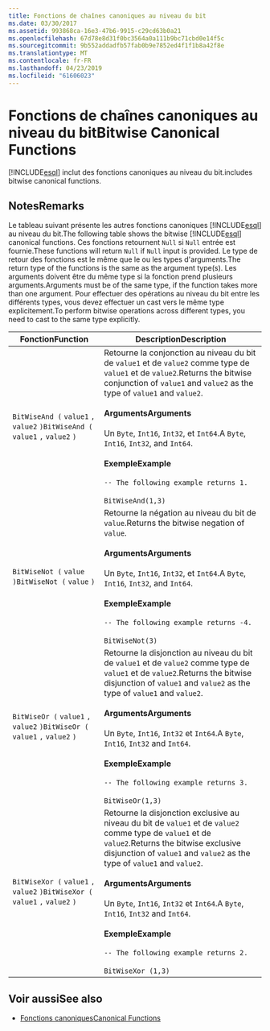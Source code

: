 ```yaml
---
title: Fonctions de chaînes canoniques au niveau du bit
ms.date: 03/30/2017
ms.assetid: 993868ca-16e3-47b6-9915-c29cd63b0a21
ms.openlocfilehash: 67d78e8d31f0bc3564a0a111b9bc71cbd0e14f5c
ms.sourcegitcommit: 9b552addadfb57fab0b9e7852ed4f1f1b8a42f8e
ms.translationtype: MT
ms.contentlocale: fr-FR
ms.lasthandoff: 04/23/2019
ms.locfileid: "61606023"
---
```

# <a name="bitwise-canonical-functions"></a><span data-ttu-id="9530a-102">Fonctions de chaînes canoniques au niveau du bit</span><span class="sxs-lookup"><span data-stu-id="9530a-102">Bitwise Canonical Functions</span></span>
[!INCLUDE[esql](../../../../../../includes/esql-md.md)] <span data-ttu-id="9530a-103">inclut des fonctions canoniques au niveau du bit.</span><span class="sxs-lookup"><span data-stu-id="9530a-103">includes bitwise canonical functions.</span></span>  
  
## <a name="remarks"></a><span data-ttu-id="9530a-104">Notes</span><span class="sxs-lookup"><span data-stu-id="9530a-104">Remarks</span></span>  
 <span data-ttu-id="9530a-105">Le tableau suivant présente les autres fonctions canoniques [!INCLUDE[esql](../../../../../../includes/esql-md.md)] au niveau du bit.</span><span class="sxs-lookup"><span data-stu-id="9530a-105">The following table shows the bitwise [!INCLUDE[esql](../../../../../../includes/esql-md.md)] canonical functions.</span></span> <span data-ttu-id="9530a-106">Ces fonctions retournent `Null` si `Null` entrée est fournie.</span><span class="sxs-lookup"><span data-stu-id="9530a-106">These functions will return `Null` if `Null` input is provided.</span></span> <span data-ttu-id="9530a-107">Le type de retour des fonctions est le même que le ou les types d'arguments.</span><span class="sxs-lookup"><span data-stu-id="9530a-107">The return type of the functions is the same as the argument type(s).</span></span> <span data-ttu-id="9530a-108">Les arguments doivent être du même type si la fonction prend plusieurs arguments.</span><span class="sxs-lookup"><span data-stu-id="9530a-108">Arguments must be of the same type, if the function takes more than one argument.</span></span> <span data-ttu-id="9530a-109">Pour effectuer des opérations au niveau du bit entre les différents types, vous devez effectuer un cast vers le même type explicitement.</span><span class="sxs-lookup"><span data-stu-id="9530a-109">To perform bitwise operations across different types, you need to cast to the same type explicitly.</span></span>  
  
|<span data-ttu-id="9530a-110">Fonction</span><span class="sxs-lookup"><span data-stu-id="9530a-110">Function</span></span>|<span data-ttu-id="9530a-111">Description</span><span class="sxs-lookup"><span data-stu-id="9530a-111">Description</span></span>|  
|--------------|-----------------|  
|<span data-ttu-id="9530a-112">`BitWiseAnd (` `value1` `,`  `value2` `)`</span><span class="sxs-lookup"><span data-stu-id="9530a-112">`BitWiseAnd (` `value1` `,`  `value2` `)`</span></span>|<span data-ttu-id="9530a-113">Retourne la conjonction au niveau du bit de `value1` et de `value2` comme type de `value1` et de `value2`.</span><span class="sxs-lookup"><span data-stu-id="9530a-113">Returns the bitwise conjunction of `value1` and `value2` as the type of `value1` and `value2`.</span></span><br /><br /> <span data-ttu-id="9530a-114">**Arguments**</span><span class="sxs-lookup"><span data-stu-id="9530a-114">**Arguments**</span></span><br /><br /> <span data-ttu-id="9530a-115">Un `Byte`, `Int16`, `Int32`, et `Int64`.</span><span class="sxs-lookup"><span data-stu-id="9530a-115">A `Byte`, `Int16`, `Int32`, and `Int64`.</span></span><br /><br /> <span data-ttu-id="9530a-116">**Exemple**</span><span class="sxs-lookup"><span data-stu-id="9530a-116">**Example**</span></span><br /><br /> `-- The following example returns 1.`<br /><br /> `BitWiseAnd(1,3)`|  
|<span data-ttu-id="9530a-117">`BitWiseNot (` `value` `)`</span><span class="sxs-lookup"><span data-stu-id="9530a-117">`BitWiseNot (` `value` `)`</span></span>|<span data-ttu-id="9530a-118">Retourne la négation au niveau du bit de `value`.</span><span class="sxs-lookup"><span data-stu-id="9530a-118">Returns the bitwise negation of `value`.</span></span><br /><br /> <span data-ttu-id="9530a-119">**Arguments**</span><span class="sxs-lookup"><span data-stu-id="9530a-119">**Arguments**</span></span><br /><br /> <span data-ttu-id="9530a-120">Un `Byte`, `Int16`, `Int32`, et `Int64`.</span><span class="sxs-lookup"><span data-stu-id="9530a-120">A `Byte`, `Int16`, `Int32`, and `Int64`.</span></span><br /><br /> <span data-ttu-id="9530a-121">**Exemple**</span><span class="sxs-lookup"><span data-stu-id="9530a-121">**Example**</span></span><br /><br /> `-- The following example returns -4.`<br /><br /> `BitWiseNot(3)`|  
|<span data-ttu-id="9530a-122">`BitWiseOr (` `value1` `,`  `value2` `)`</span><span class="sxs-lookup"><span data-stu-id="9530a-122">`BitWiseOr (` `value1` `,`  `value2` `)`</span></span>|<span data-ttu-id="9530a-123">Retourne la disjonction au niveau du bit de `value1` et de `value2` comme type de `value1` et de `value2`.</span><span class="sxs-lookup"><span data-stu-id="9530a-123">Returns the bitwise disjunction of `value1` and `value2` as the type of `value1` and `value2`.</span></span><br /><br /> <span data-ttu-id="9530a-124">**Arguments**</span><span class="sxs-lookup"><span data-stu-id="9530a-124">**Arguments**</span></span><br /><br /> <span data-ttu-id="9530a-125">Un `Byte`, `Int16`, `Int32` et `Int64`.</span><span class="sxs-lookup"><span data-stu-id="9530a-125">A `Byte`, `Int16`, `Int32` and `Int64`.</span></span><br /><br /> <span data-ttu-id="9530a-126">**Exemple**</span><span class="sxs-lookup"><span data-stu-id="9530a-126">**Example**</span></span><br /><br /> `-- The following example returns 3.`<br /><br /> `BitWiseOr(1,3)`|  
|<span data-ttu-id="9530a-127">`BitWiseXor (` `value1` `,`  `value2` `)`</span><span class="sxs-lookup"><span data-stu-id="9530a-127">`BitWiseXor (` `value1` `,`  `value2` `)`</span></span>|<span data-ttu-id="9530a-128">Retourne la disjonction exclusive au niveau du bit de `value1` et de `value2` comme type de `value1` et de `value2`.</span><span class="sxs-lookup"><span data-stu-id="9530a-128">Returns the bitwise exclusive disjunction of `value1` and `value2` as the type of `value1` and `value2`.</span></span><br /><br /> <span data-ttu-id="9530a-129">**Arguments**</span><span class="sxs-lookup"><span data-stu-id="9530a-129">**Arguments**</span></span><br /><br /> <span data-ttu-id="9530a-130">Un `Byte`, `Int16`, `Int32` et `Int64`.</span><span class="sxs-lookup"><span data-stu-id="9530a-130">A `Byte`, `Int16`, `Int32` and `Int64`.</span></span><br /><br /> <span data-ttu-id="9530a-131">**Exemple**</span><span class="sxs-lookup"><span data-stu-id="9530a-131">**Example**</span></span><br /><br /> `-- The following example returns 2.`<br /><br /> `BitWiseXor (1,3)`|  
  
## <a name="see-also"></a><span data-ttu-id="9530a-132">Voir aussi</span><span class="sxs-lookup"><span data-stu-id="9530a-132">See also</span></span>

- [<span data-ttu-id="9530a-133">Fonctions canoniques</span><span class="sxs-lookup"><span data-stu-id="9530a-133">Canonical Functions</span></span>](../../../../../../docs/framework/data/adonet/ef/language-reference/canonical-functions.md)
